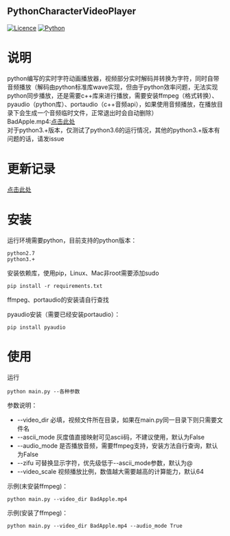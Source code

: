 ## PythonCharacterVideoPlayer

[![Licence](https://img.shields.io/badge/licence-MIT-blue.svg)](https://github.com/yp05327/PythonCharacterVideoPlayer/LICENSE) [![Python](https://img.shields.io/badge/python-2.7%2C3.+-blue.svg)](https://github.com/yp05327/PythonCharacterVideoPlayer#) 

# 说明
python编写的实时字符动画播放器，视频部分实时解码并转换为字符，同时自带音频播放（解码由python标准库wave实现，但由于python效率问题，无法实现python同步播放，还是需要c++库来进行播放，需要安装ffmpeg（格式转换）、pyaudio（python库）、portaudio（c++音频api），如果使用音频播放，在播放目录下会生成一个音频临时文件，正常退出时会自动删除）  
BadApple.mp4:[点击此处](http://odxw2uear.bkt.clouddn.com/BadApple.mp4)  
对于python3.+版本，仅测试了python3.6的运行情况，其他的python3.+版本有问题的话，请发issue

# 更新记录
[点击此处](https://github.com/yp05327/PythonCharacterVideoPlayer/blob/master/update.md)

# 安装
运行环境需要python，目前支持的python版本：

```
python2.7
python3.+
```

安装依赖库，使用pip，Linux、Mac非root需要添加sudo

```shell
pip install -r requirements.txt
```

ffmpeg、portaudio的安装请自行查找  

pyaudio安装（需要已经安装portaudio）：
```shell
pip install pyaudio
```

# 使用
运行

```shell
python main.py --各种参数
```

参数说明：
* --video_dir 必填，视频文件所在目录，如果在main.py同一目录下则只需要文件名
* --ascii_mode 灰度值直接映射可见ascii码，不建议使用，默认为False
* --audio_mode 是否播放音频，需要ffmpeg支持，安装方法自行查询，默认为False
* --zifu 可替换显示字符，优先级低于--ascii_mode参数，默认为@
* --video_scale 视频播放比例，数值越大需要越高的计算能力，默认64

示例(未安装ffmpeg)：
```shell
python main.py --video_dir BadApple.mp4
```

示例(安装了ffmpeg)：
```shell
python main.py --video_dir BadApple.mp4 --audio_mode True
```


